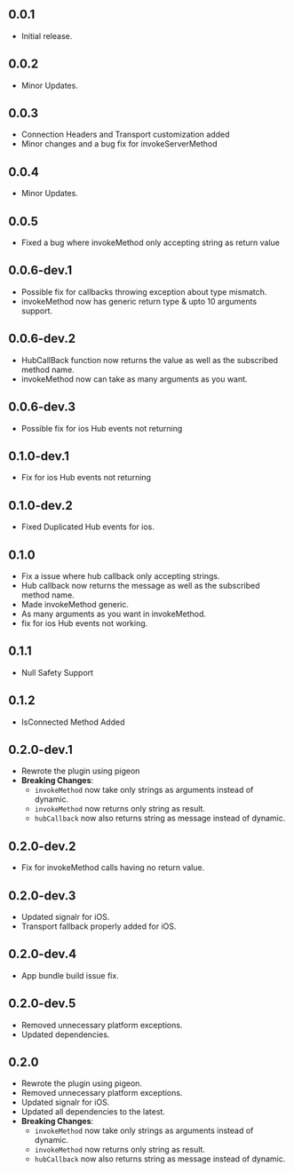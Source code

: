 ## 0.0.1

* Initial release.

## 0.0.2

* Minor Updates.

## 0.0.3

* Connection Headers and Transport customization added
* Minor changes and a bug fix for invokeServerMethod

## 0.0.4

* Minor Updates.

## 0.0.5

* Fixed a bug where invokeMethod only accepting string as return value

## 0.0.6-dev.1

* Possible fix for callbacks throwing exception about type mismatch.
* invokeMethod now has generic return type & upto 10 arguments support.

## 0.0.6-dev.2

* HubCallBack function now returns the value as well as the subscribed method name.
* invokeMethod now can take as many arguments as you want.

## 0.0.6-dev.3

* Possible fix for ios Hub events not returning

## 0.1.0-dev.1

* Fix for ios Hub events not returning

## 0.1.0-dev.2

* Fixed Duplicated Hub events for ios.

## 0.1.0

* Fix a issue where hub callback only accepting strings.
* Hub callback now returns the message as well as the subscribed method name.
* Made invokeMethod generic.
* As many arguments as you want in invokeMethod.
* fix for ios Hub events not working.

## 0.1.1

* Null Safety Support

## 0.1.2

* IsConnected Method Added

## 0.2.0-dev.1

* Rewrote the plugin using pigeon
* **Breaking Changes**: 
    * `invokeMethod` now take only strings as arguments instead of dynamic.
    * `invokeMethod` now returns only string as result.
    * `hubCallback` now also returns string as message instead of dynamic.

## 0.2.0-dev.2

* Fix for invokeMethod calls having no return value.

## 0.2.0-dev.3

* Updated signalr for iOS.
* Transport fallback properly added for iOS.

## 0.2.0-dev.4

* App bundle build issue fix.

## 0.2.0-dev.5

* Removed unnecessary platform exceptions.
* Updated dependencies.

## 0.2.0

* Rewrote the plugin using pigeon.
* Removed unnecessary platform exceptions.
* Updated signalr for iOS.
* Updated all dependencies to the latest.
* **Breaking Changes**: 
    * `invokeMethod` now take only strings as arguments instead of dynamic.
    * `invokeMethod` now returns only string as result.
    * `hubCallback` now also returns string as message instead of dynamic.